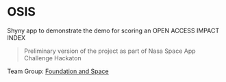 # OSIS
Shyny app to demonstrate the demo for scoring an OPEN ACCESS IMPACT INDEX
> Preliminary version of the project as part of Nasa Space App Challenge Hackaton

Team Group: [Foundation and Space](https://www.spaceappschallenge.org/2023/find-a-team/foundation-and-space/)
